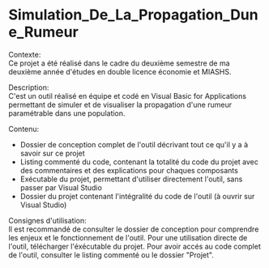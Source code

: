 # Simulation_De_La_Propagation_Dune_Rumeur

Contexte:  
Ce projet a été réalisé dans le cadre du deuxième semestre de ma deuxième année d'études en double licence économie et MIASHS.

Description:  
C'est un outil réalisé en équipe et codé en Visual Basic for Applications permettant de simuler et de visualiser la propagation d'une rumeur paramétrable dans une population.

Contenu:  
- Dossier de conception complet de l'outil décrivant tout ce qu'il y a à savoir sur ce projet
- Listing commenté du code, contenant la totalité du code du projet avec des commentaires et des explications pour chaques composants
- Exécutable du projet, permettant d'utiliser directement l'outil, sans passer par Visual Studio
- Dossier du projet contenant l'intégralité du code de l'outil (à ouvrir sur Visual Studio)

Consignes d'utilisation:  
Il est recommandé de consulter le dossier de conception pour comprendre les enjeux et le fonctionnement de l'outil.
Pour une utilisation directe de l'outil, télécharger l'éxécutable du projet.
Pour avoir accés au code complet de l'outil, consulter le listing commenté ou le dossier "Projet".
